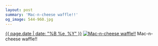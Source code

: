 ```yaml
---
layout: post
summary: 'Mac-n-cheese waffle!!'
og_image: 544-960.jpg
---
```


<p>
  <time><a href="/544">{{ page.date | date: "%B %e, %Y" }}</a></time>
  <a href="/544"><img src="{{ site.assets_url }}/544-480.jpg" srcset="{{ site.assets_url }}/544-240.jpg 240w, {{ site.assets_url }}/544-480.jpg 480w, {{ site.assets_url }}/544-720.jpg 720w, {{ site.assets_url }}/544-960.jpg 960w" sizes="(min-width: 700px) 50vw, calc(100vw - 2rem)" alt="Mac-n-cheese waffle!!" /></a>
  <span>Mac-n-cheese waffle!!</span>
</p>
